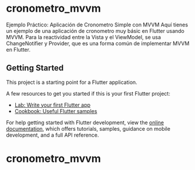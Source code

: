 # cronometro_mvvm

Ejemplo Práctico: Aplicación de Cronometro Simple con MVVM Aquí tienes un ejemplo de una aplicación de cronometro muy básic en Flutter usando MVVM. Para la reactividad entre la Vista y el ViewModel, se usa ChangeNotifier y Provider, que es una forma común de implementar MVVM en Flutter.

## Getting Started

This project is a starting point for a Flutter application.

A few resources to get you started if this is your first Flutter project:

- [Lab: Write your first Flutter app](https://docs.flutter.dev/get-started/codelab)
- [Cookbook: Useful Flutter samples](https://docs.flutter.dev/cookbook)

For help getting started with Flutter development, view the
[online documentation](https://docs.flutter.dev/), which offers tutorials,
samples, guidance on mobile development, and a full API reference.
# cronometro_mvvm
